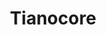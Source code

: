 ---
image: /assets/images/projects/tianocore.png
permalink: /engineering/projects/tianocore/
project_link_name: tianocore
project_url: https://www.tianocore.org/
statsAvailable: 'false'
title: Tianocore
---